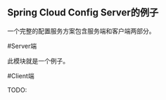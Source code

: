Spring Cloud Config Server的例子
---------

一个完整的配置服务方案包含服务端和客户端两部分。

#Server端

此模块就是一个例子。

#Client端

TODO:
